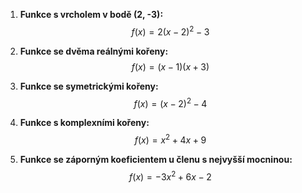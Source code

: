 1. **Funkce s vrcholem v bodě (2, -3):**
   $$ f(x) = 2(x-2)^2 - 3 $$

2. **Funkce se dvěma reálnými kořeny:**
   $$ f(x) = (x-1)(x+3) $$

3. **Funkce se symetrickými kořeny:**
   $$ f(x) = (x-2)^2 - 4 $$

4. **Funkce s komplexními kořeny:**
   $$ f(x) = x^2 + 4x + 9 $$

5. **Funkce se záporným koeficientem u členu s nejvyšší mocninou:**
   $$ f(x) = -3x^2 + 6x - 2 $$
